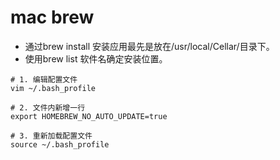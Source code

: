 
# mac brew

+ 通过brew install 安装应用最先是放在/usr/local/Cellar/目录下。
+ 使用brew list 软件名确定安装位置。

```
# 1. 编辑配置文件
vim ~/.bash_profile

# 2. 文件内新增一行
export HOMEBREW_NO_AUTO_UPDATE=true

# 3. 重新加载配置文件
source ~/.bash_profile
```
